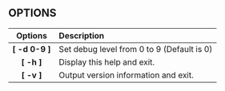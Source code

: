 <a id="options"></a>
## OPTIONS

| Options           | Description                                |
|:-------:          |:------------------------------------------ |
| **[ -d 0-9 ]**    | Set debug level from 0 to 9 (Default is 0) |
| **[ -h ]**        | Display this help and exit.                |
| **[ -v ]**        | Output version information and exit.       |  